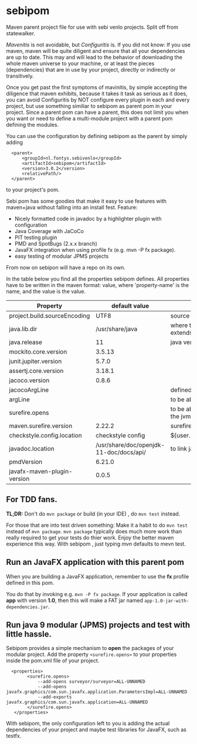 # sebipom

Maven parent project file for use with sebi venlo projects. Split off from statewalker.

*Mavenitis* is not avoidable, but *Configuritis* is.
If you did not know: If you use maven, maven will be quite diligent and ensure that all your
dependencies are up to date. This may and will lead to the behavior of downloading the whole maven universe to
your machine, or at least the pieces (dependencies) that are in use by your project, directly or indirectly or transitively.

Once you get past the first symptoms of mavinitis, by simple accepting the diligence that maven exhibits, because it takes
it task as serious as it does, you can avoid Configuritis by NOT configure every plugin in each and every project, but use something
similiar to sebipom as parent pom in your project. Since a parent pom can have a parent,
this does not limit you when you want or need to define a multi-module project with a parent pom defining the modules.

You can use the configuration by defining sebipom as the parent by simply adding

```
  <parent>
      <groupId>nl.fontys.sebivenlo</groupId>
      <artifactId>sebipom</artifactId>
      <version>3.0.2</version>
      <relativePath/>
  </parent>
```
to your project's pom.


Sebi pom has some goodies that make it easy to use features with maven+java without falling into an install fest.
Feature:

* Nicely formatted code in javadoc by a highlighter plugin with configuration
* Java Coverage with JaCoCo
* PIT testing plugin
* PMD and SpotBugs (2.x.x branch)
* JavaFX integration when using profile fx (e.g. mvn -P fx package).
* easy testing of modular JPMS  projects

From now on sebipon will have a repo on its own.

In the table below you find all the properties sebipom defines.
All properties have to  be written in the maven format: <property-name>value</property-name>,
where 'property-name' is the name, and the value is the value.

|Property | default value | meaning |
|-------- | ---------|---------------|
|project.build.sourceEncoding |UTF8| source encoding of java files|
|java.lib.dir| /usr/share/java| where the general java libs for extendsions are stored|
|java.release | 11| java version |
|mockito.core.version|3.5.13| |
|junit.jupiter.version|5.7.0||
|assertj.core.version|3.18.1||
|jacoco.version|0.8.6 | |
|jacocoArgLine| |defined to be able to configure jacoco|
|argLine|| to be able to pass extra arguments|
|surefire.opens|| to be able to pass opens statement to the jvm during test runs|
|maven.surefire.version|2.22.2|surefire version|
|checkstyle.config.location| checkstyle config|${user.home}/.m2/sebivenlo_checks.xml||
|javadoc.location| /usr/share/doc/openjdk-11-doc/docs/api/|to link javadoc locally |
|pmdVersion|6.21.0| |
|javafx-maven-plugin-version|0.0.5|

## For TDD fans.

**TL;DR:** Don't do `mvn package` or build (in your IDE) , do `mvn test` instead.

For those that are into test driven something:
Make it a habit to do `mvn test` instead of `mvn package`. `mvn package` typically does much more work than really required to get your tests do thier work. Enjoy the better maven experience this way. With sebipom , just typing *mvn*  defaults to mevn test.

## Run an JavaFX application with this parent pom

When you are building a JavaFX application, remember to use the **fx** profile defined in this pom.

You do that by invoking e.g.  `mvn -P fx package`. If your application is called **app** with version **1.0**, then this will make a FAT jar named
`app-1.0-jar-with-dependencies.jar`.

## Run java 9 modular (JPMS) projects and test with little hassle.

Sebipom provides a simple mechanism to **open** the packages of your modular project.
Add the property `<surefire.opens>` to your properties inside the pom.xml file of your project.

```
  <properties>
        <surefire.opens>
            --add-opens surveyor/surveyor=ALL-UNNAMED
            --add-opens javafx.graphics/com.sun.javafx.application.ParametersImpl=ALL-UNNAMED
            --add-exports javafx.graphics/com.sun.javafx.application=ALL-UNNAMED
        </surefire.opens>
   </properties>
```

With sebipom, the only configuration left to you is adding the actual dependencies of your project and maybe test libraries
for JavaFX, such as testfx.

